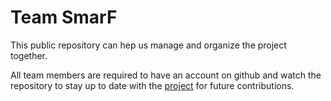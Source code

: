 # Team SmarF
This public repository can hep us manage and organize the project together.

All team members are required to have an account on github and watch the repository to stay up to date with the [project](https://github.com/meena-erian/SmarF/tree/master/components) for future contributions.
